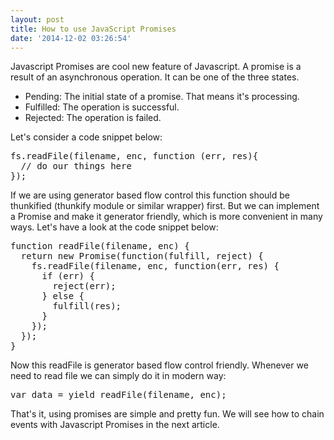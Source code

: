 ```yaml
---
layout: post
title: How to use JavaScript Promises
date: '2014-12-02 03:26:54'
---
```


Javascript Promises are cool new feature of Javascript. A promise is a result of an asynchronous operation. It can be one of the three states.

- Pending: The initial state of a promise. That means it's processing.
- Fulfilled: The operation is successful.
- Rejected: The operation is failed.

Let's consider a code snippet below:

<pre class="brush:js;">
fs.readFile(filename, enc, function (err, res){
  // do our things here
});
</pre>

If we are using generator based flow control this function should be thunkified (thunkify module or similar wrapper) first. But we can implement a Promise and make it generator friendly, which is more convenient in many ways. Let's have a look at the code snippet below:

<pre class="brush:js;">
function readFile(filename, enc) {
  return new Promise(function(fulfill, reject) {
    fs.readFile(filename, enc, function(err, res) {
      if (err) {
        reject(err);
      } else {
        fulfill(res);
      }
    });
  });
}
</pre>

Now this readFile is generator based flow control friendly. Whenever we need to read file we can simply do it in modern way:

<pre class="brush:js;">
var data = yield readFile(filename, enc);
</pre>

That's it, using promises are simple and pretty fun. We will see how to chain events with Javascript Promises in the next article.